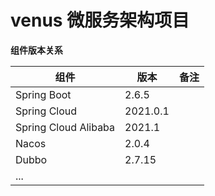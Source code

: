 # venus 微服务架构项目

**组件版本关系**

| 组件                   | 版本       | 备注  |
|----------------------|----------|-----|
| Spring Boot          | 2.6.5    |     |
| Spring Cloud         | 2021.0.1 |     |
| Spring Cloud Alibaba | 2021.1   |     |
| Nacos                | 2.0.4    |     |
| Dubbo                | 2.7.15   |     |
| ...                  |          |     |